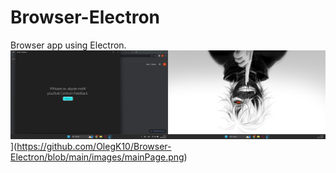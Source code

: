 # Browser-Electron
Browser app using Electron.
![Описание изображения](https://github.com/OlegK10/Browser-Electron/blob/main/Capture001.png)](https://github.com/OlegK10/Browser-Electron/blob/main/images/mainPage.png)

